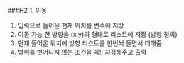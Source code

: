 ###H2 1. 이동 

1. 입력으로 들어온 현재 위치를 변수에 저장
2. 이동 가능 한 방향을 (x,y)의 형태로 리스트에 저장 (방향 정의)
3. 현재 들어온 위치에 방향 리스트를 한번씩 돌면서 더해줌 
4. 범위를 벗어나지 않는 조건을 꼭!! 지정해주고 출력 
